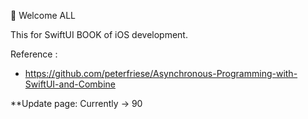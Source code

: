 👋 Welcome ALL 

This for SwiftUI BOOK of iOS development. 

Reference : 
- https://github.com/peterfriese/Asynchronous-Programming-with-SwiftUI-and-Combine

**Update page: Currently -> 90 
